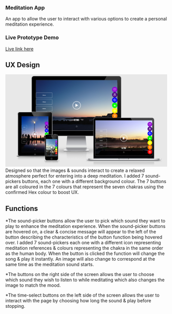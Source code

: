 ### Meditation App
An app to allow the user to interact with various options to create a personal meditation experience.

### Live Prototype Demo
[Live link here](https://roibeard-ruadhan.github.io/meditation-app/)

## UX Design
![Roibéard Ruadhán Meditation App](assets/images/responsive.png) 
Designed so that the images & sounds interact to create a relaxed atmosphere perfect for entering into a deep meditation. I added 7 sound-pickers buttons, each one with a different background colour. The 7 buttons are all coloured in the 7 colours that represent the seven chakras using the confirmed Hex colour to boost UX.

## Functions 
*The sound-picker buttons allow the user to pick which sound they want to play to enhance the meditation experience. When the sound-picker buttons are hovered on, a clear & concise message will appear to the left of the button describing the characteristics of the button function being hovered over. I added 7 sound-pickers each one with a different icon representing meditation references & colours representing the chakra in the same order as the human body. When the button is clicked the function will change the song & play it instantly. An image will also change to correspond at the same time as the meditation sound starts.  

*The buttons on the right side of the screen allows the user to choose which sound they wish to listen to while meditating which also changes the image to match the mood.

*The time-select buttons on the left side of the screen allows the user to interact with the page by choosing how long the sound & play before stopping.

